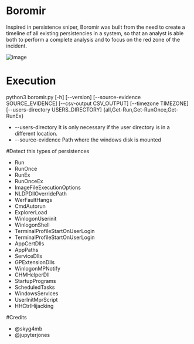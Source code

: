 # Boromir

Inspired in persistence sniper, Boromir was built from the need to create a timeline of all existing persistencies in a system, so that an analyst is able both to perform a complete analysis and to focus on the red zone of the incident.

![image](https://github.com/skyg4mb/boromir/assets/16138308/838c4346-2ac0-46da-8536-89280c143695)


# Execution

python3 boromir.py [-h] [--version] [--source-evidence SOURCE_EVIDENCE] [--csv-output CSV_OUTPUT] [--timezone TIMEZONE] [--users-directory USERS_DIRECTORY] {all,Get-Run,Get-RunOnce,Get-RunEx}

* --users-directory It is only necessary if the user directory is in a different location.
* --source-evidence Path where the windows disk is mounted

#Detect this types of persistences

- Run
- RunOnce
- RunEx
- RunOnceEx
- ImageFileExecutionOptions
- NLDPDllOverridePath
- WerFaultHangs
- CmdAutorun
- ExplorerLoad
- WinlogonUserinit
- WinlogonShell
- TerminalProfileStartOnUserLogin
- TerminalProfileStartOnUserLogin
- AppCertDlls
- AppPaths
- ServiceDlls
- GPExtensionDlls
- WinlogonMPNotify
- CHMHelperDll
- StartupPrograms
- ScheduledTasks
- WindowsServices
- UserInitMprScript
- HHCtrlHijacking

#Credits 

- @skyg4mb
- @jupyterjones
  
